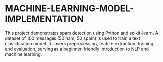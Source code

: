# MACHINE-LEARNING-MODEL-IMPLEMENTATION
This project demonstrates spam detection using Python and scikit-learn. A dataset of 100 messages (50 ham, 50 spam) is used to train a text classification model. It covers preprocessing, feature extraction, training, and evaluation, serving as a beginner-friendly introduction to NLP and machine learning.
